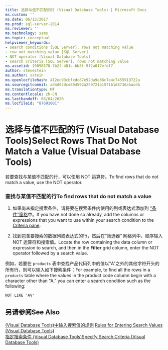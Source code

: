 ```yaml
---
title: 选择与值不匹配的行 (Visual Database Tools) | Microsoft Docs
ms.custom: ''
ms.date: 06/13/2017
ms.prod: sql-server-2014
ms.reviewer: ''
ms.technology: ssms
ms.topic: conceptual
helpviewer_keywords:
- search conditions [SQL Server], rows not matching value
- row not matching value [SQL Server]
- NOT operator [Visual Database Tools]
- search criteria [SQL Server], rows not matching value
ms.assetid: 19898578-7b2f-401c-bb8f-9f2a017efdf7
author: stevestein
ms.author: sstein
ms.openlocfilehash: 412ec93cbfedc87e92da9e86c7e4c7455919722a
ms.sourcegitcommit: ad4d92dce894592a259721a1571b1d8736abacdb
ms.translationtype: MT
ms.contentlocale: zh-CN
ms.lasthandoff: 08/04/2020
ms.locfileid: "87691001"
---
```

# <a name="select-rows-that-do-not-match-a-value-visual-database-tools"></a><span data-ttu-id="ea55a-102">选择与值不匹配的行 (Visual Database Tools)</span><span class="sxs-lookup"><span data-stu-id="ea55a-102">Select Rows That Do Not Match a Value (Visual Database Tools)</span></span>
  <span data-ttu-id="ea55a-103">若要查找与某值不匹配的行，可以使用 NOT 运算符。</span><span class="sxs-lookup"><span data-stu-id="ea55a-103">To find rows that do not match a value, use the NOT operator.</span></span>  
  
### <a name="to-find-rows-that-do-not-match-a-value"></a><span data-ttu-id="ea55a-104">查找与某值不匹配的行</span><span class="sxs-lookup"><span data-stu-id="ea55a-104">To find rows that do not match a value</span></span>  
  
1.  <span data-ttu-id="ea55a-105">如果尚未指定搜索条件，请将要在搜索条件内使用的列或表达式添加到 [“条件”窗格](visual-database-tools.md)中。</span><span class="sxs-lookup"><span data-stu-id="ea55a-105">If you have not done so already, add the columns or expressions that you want to use within your search condition to the [Criteria pane](visual-database-tools.md).</span></span>  
  
2.  <span data-ttu-id="ea55a-106">找到包含要搜索的数据列或表达式的行，然后在“筛选器”  网格列中，顺序输入 NOT 运算符和搜索值。</span><span class="sxs-lookup"><span data-stu-id="ea55a-106">Locate the row containing the data column or expression to search, and then in the **Filter** grid column, enter the NOT operator followed by a search value.</span></span>  
  
 <span data-ttu-id="ea55a-107">例如，若要在 `products` 表中查找产品代码列中的值以“A”之外的其他字符开头的所有行，则可以输入如下搜索条件：</span><span class="sxs-lookup"><span data-stu-id="ea55a-107">For example, to find all the rows in a `products` table where the values in the product code column begin with a character other than "A," you can enter a search condition such as the following:</span></span>  
  
```  
NOT LIKE 'A%'  
```  
  
## <a name="see-also"></a><span data-ttu-id="ea55a-108">另请参阅</span><span class="sxs-lookup"><span data-stu-id="ea55a-108">See Also</span></span>  
 <span data-ttu-id="ea55a-109">[&#40;Visual Database Tools&#41;中输入搜索值的规则](rules-for-entering-search-values-visual-database-tools.md) </span><span class="sxs-lookup"><span data-stu-id="ea55a-109">[Rules for Entering Search Values &#40;Visual Database Tools&#41;](rules-for-entering-search-values-visual-database-tools.md) </span></span>  
 [<span data-ttu-id="ea55a-110">指定搜索条件 (Visual Database Tools)</span><span class="sxs-lookup"><span data-stu-id="ea55a-110">Specify Search Criteria &#40;Visual Database Tools&#41;</span></span>](specify-search-criteria-visual-database-tools.md)  
  
  
